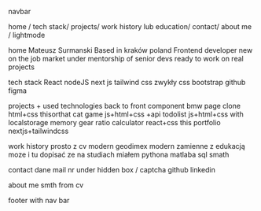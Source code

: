 navbar

home / tech stack/ projects/ work history lub education/ contact/ about me / lightmode

home Mateusz Surmanski Based in kraków poland Frontend developer new on the job market under mentorship of senior devs ready to work on real projects

tech stack React nodeJS next js tailwind css zwykły css bootstrap github figma

projects + used technologies back to front component bmw page clone html+css thisorthat cat game js+html+css +api todolist js+html+css with localstorage memory gear ratio calculator react+css this portfolio nextjs+tailwindcss

work history prosto z cv modern geodimex modern zamienne z edukacją moze i tu dopisać ze na studiach miałem pythona matlaba sql smath

contact dane mail nr under hidden box / captcha github linkedin

about me smth from cv

footer with nav bar